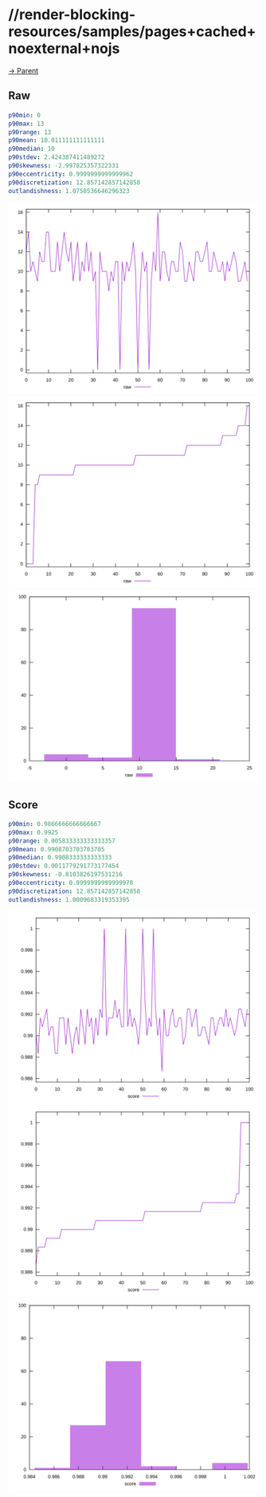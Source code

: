 
# //render-blocking-resources/samples/pages+cached+noexternal+nojs

[→ Parent](../..)


## Raw


```yaml
p90min: 0
p90max: 13
p90range: 13
p90mean: 10.011111111111111
p90median: 10
p90stdev: 2.424387411489272
p90skewness: -2.997825357322331
p90eccentricity: 0.9999999999999962
p90discretization: 12.857142857142858
outlandishness: 1.0750536646296323

```

![PLOT: raw-values](./raw/values.svg)![PLOT: raw-sorted](./raw/sorted.svg)![PLOT: raw-histogram](./raw/histogram.svg)
## Score


```yaml
p90min: 0.9866666666666667
p90max: 0.9925
p90range: 0.005833333333333357
p90mean: 0.9908703703703705
p90median: 0.9908333333333333
p90stdev: 0.0011779291773177454
p90skewness: -0.8103826197531216
p90eccentricity: 0.9999999999999978
p90discretization: 12.857142857142858
outlandishness: 1.0009683319353395

```

![PLOT: score-values](./score/values.svg)![PLOT: score-sorted](./score/sorted.svg)![PLOT: score-histogram](./score/histogram.svg)